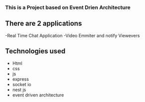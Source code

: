 ### This is a Project based on Event Drien Architecture 

## There are 2 applications

-Real Time Chat Application
-Video Emmiter and notify Viewevers

## Technologies used

- Html
- css
- js
- express
- socket io
- nest js
- event driven architecture


  
